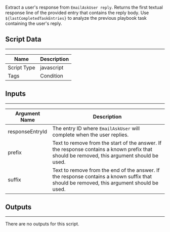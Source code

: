 Extract a user's response from `EmailAskUser reply`. Returns the first textual response line of the provided entry that contains the reply body. Use `${lastCompletedTaskEntries}` to analyze the previous playbook task containing the user's reply.

## Script Data

---

| **Name** | **Description** |
| --- | --- |
| Script Type | javascript |
| Tags | Condition |


## Inputs

---

| **Argument Name** | **Description** |
|-------------------| --- |
| responseEntryId   | The entry ID where `EmailAskUser` will complete when the user replies. |
| prefix            | Text to remove from the start of the answer. If the response contains a known prefix that should be removed, this argument should be used. |
| suffix            | Text to remove from the end of the answer. If the response contains a known suffix that should be removed, this argument should be used. |

## Outputs

---
There are no outputs for this script.
